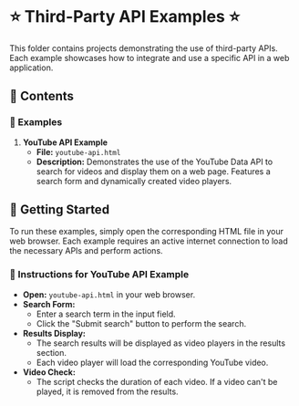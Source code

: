# ⭐ Third-Party API Examples ⭐

This folder contains projects demonstrating the use of third-party APIs. Each example showcases how to integrate and use a specific API in a web application.

## 📂 Contents

### 📌 Examples

1. **YouTube API Example**
   - **File:** `youtube-api.html`
   - **Description:** Demonstrates the use of the YouTube Data API to search for videos and display them on a web page. Features a search form and dynamically created video players.

## 🚀 Getting Started

To run these examples, simply open the corresponding HTML file in your web browser. Each example requires an active internet connection to load the necessary APIs and perform actions.

### 📝 Instructions for YouTube API Example

- **Open:** `youtube-api.html` in your web browser.
- **Search Form:**
  - Enter a search term in the input field.
  - Click the "Submit search" button to perform the search.
- **Results Display:**
  - The search results will be displayed as video players in the results section.
  - Each video player will load the corresponding YouTube video.
- **Video Check:**
  - The script checks the duration of each video. If a video can't be played, it is removed from the results.

